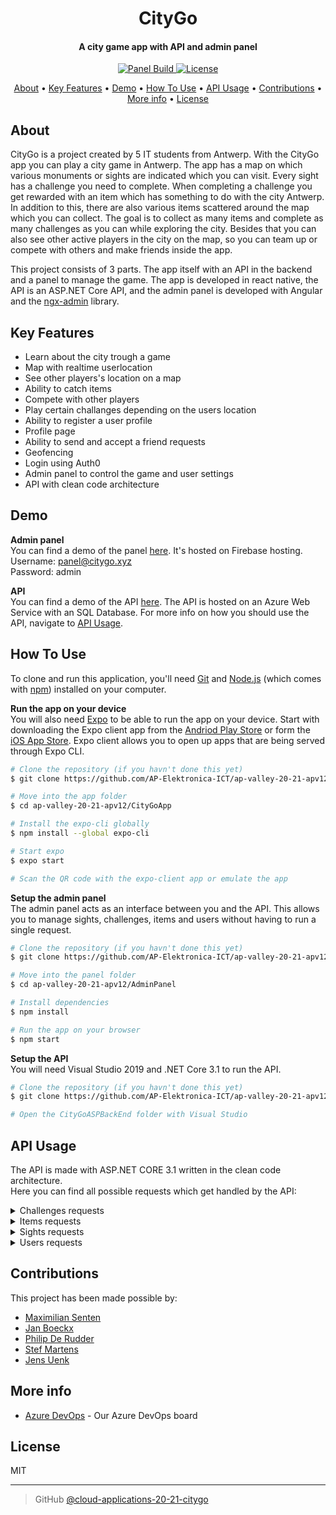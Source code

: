 <h1 align="center">
  CityGo
</h1>

<h4 align="center">A city game app with API and admin panel</h4>

<p align="center">
  <a href="https://github.com/AP-Elektronica-ICT/cloud-applications-20-21-citygo/actions?query=workflow%3A%22Deploy+to+Firebase+Hosting+on+merge%22">
    <img src="https://github.com/AP-Elektronica-ICT/cloud-applications-20-21-citygo/workflows/Panel%20Deploy/badge.svg"
         alt="Panel Build">
  </a>
  <a href="https://opensource.org/licenses/MIT">
    <img src="https://img.shields.io/badge/License-MIT-yellow.svg"
         alt="License">
  </a>
</p>

<p align="center">
  <a href="#about">About</a> •
  <a href="#key-features">Key Features</a> •
  <a href="#demo">Demo</a> •
  <a href="#how-to-use">How To Use</a> •
  <a href="#api-usage">API Usage</a> •
  <a href="#contributions">Contributions</a> •
  <a href="#more-info">More info</a> •
  <a href="#license">License</a>
</p>

## About

CityGo is a project created by 5 IT students from Antwerp. With the CityGo app you can play a city game in Antwerp. The app has a map on which various monuments or sights are indicated which you can visit. Every sight has a challenge you need to complete. When completing a challenge you get rewarded with an item which has something to do with the city Antwerp. In addition to this, there are also various items scattered around the map which you can collect. The goal is to collect as many items and complete as many challenges as you can while exploring the city. Besides that you can also see other active players in the city on the map, so you can team up or compete with others and make friends inside the app.

This project consists of 3 parts. The app itself with an API in the backend and a panel to manage the game. The app is developed in react native, the API is an ASP.NET Core API, and the admin panel is developed with Angular and the [ngx-admin](https://github.com/akveo/ngx-admin) library.

## Key Features

- Learn about the city trough a game
- Map with realtime userlocation
- See other players's location on a map
- Ability to catch items
- Compete with other players
- Play certain challanges depending on the users location
- Ability to register a user profile
- Profile page
- Ability to send and accept a friend requests
- Geofencing
- Login using Auth0
- Admin panel to control the game and user settings
- API with clean code architecture

## Demo

**Admin panel**  
You can find a demo of the panel [here](https://panel.citygo.xyz). It's hosted on Firebase hosting.  
Username: panel@citygo.xyz  
Password: admin

**API**  
You can find a demo of the API [here](https://citygo-ap.azurewebsites.net/Sights). The API is hosted on an Azure Web Service with an SQL Database. For more info on how you should use the API, navigate to <a href="#api-usage">API Usage</a>.

## How To Use

To clone and run this application, you'll need [Git](https://git-scm.com) and [Node.js](https://nodejs.org/en/download/) (which comes with [npm](http://npmjs.com)) installed on your computer.

**Run the app on your device**  
You will also need [Expo](https://docs.expo.io) to be able to run the app on your device. Start with downloading the Expo client app from the [Andriod Play Store](https://play.google.com/store/apps/details?id=host.exp.exponent) or form the [iOS App Store](https://apps.apple.com/nl/app/expo-client/id982107779). Expo client allows you to open up apps that are being served through Expo CLI.

```bash
# Clone the repository (if you havn't done this yet)
$ git clone https://github.com/AP-Elektronica-ICT/ap-valley-20-21-apv12/

# Move into the app folder
$ cd ap-valley-20-21-apv12/CityGoApp

# Install the expo-cli globally
$ npm install --global expo-cli

# Start expo
$ expo start

# Scan the QR code with the expo-client app or emulate the app
```

**Setup the admin panel**  
The admin panel acts as an interface between you and the API. This allows you to manage sights, challenges, items and users without having to run a single request.

```bash
# Clone the repository (if you havn't done this yet)
$ git clone https://github.com/AP-Elektronica-ICT/ap-valley-20-21-apv12/

# Move into the panel folder
$ cd ap-valley-20-21-apv12/AdminPanel

# Install dependencies
$ npm install

# Run the app on your browser
$ npm start
```

**Setup the API**  
You will need Visual Studio 2019 and .NET Core 3.1 to run the API.

```bash
# Clone the repository (if you havn't done this yet)
$ git clone https://github.com/AP-Elektronica-ICT/ap-valley-20-21-apv12/

# Open the CityGoASPBackEnd folder with Visual Studio
```

## API Usage

The API is made with ASP.NET CORE 3.1 written in the clean code architecture.  
Here you can find all possible requests which get handled by the API:

<details>
  <summary>Challenges requests</summary>
  
  Get all challenges without relations  
  ```http
  GET /Challenges
  ```
  Get a challenge by id without relations  
  ```http
  GET /Challenges/{cid}
  ```
  Get a challenge by id with the relation of items  
  ```http
  GET /Challenges/{cid}/Items
  ```
  Get a challenge by id with the relation of sights  
  ```http
  GET /Challenges/{cid}/Sights
  ```
  Create a challenge  
  ```http
  POST /Challenges
  ```
  Update a challenge  
  ```http
  PUT /Challenges
  ```
  Create a relation with an item to a challenge  
  ```http
  PUT /Challenges/{cid}/Items/{iid}
  ```
  Create a relation with a sight to a challenge  
  ```http
  PUT /Challenges/{cid}/Sights/{sid}
  ```
  Delete a challenge by id  
  ```http
  DELETE /Challenges/{cid}
  ```
  _cid = challengeId, sid = sightId, uid = userId, iid = itemId_
</details>
<details>
  <summary>Items requests</summary>
  
  Get all items without relations  
  ```http
  GET /Items
  ```
  Get an item by id without relations  
  ```http
  GET /Items/{iid}
  ```
  Create an item  
  ```http
  POST /Items
  ```
  Update an item  
  ```http
  PUT /Items
  ```
  Delete an item by id  
  ```http
  DELETE /Items/{iid}
  ```
  _iid = itemId_
</details>
<details>
  <summary>Sights requests</summary>
  
  Get all sights without relations  
  ```http
  GET /Sights
  ```
  Get all sights with all relations  
  ```http
  GET /Sights/All
  ```
  Get a sight by id without relations  
  ```http
  GET /Sights/{sid}
  ```
  Get a sight by id with the relation of challenges  
  ```http
  GET /Sights/{sid}/Challenges
  ```
  Create a challenge  
  ```http
  POST /Sights
  ```
  Update a sight  
  ```http
  PUT /Sights
  ```
  Delete a sight by id  
  ```http
  DELETE /Sights/{sid}
  ```
  _sid = sightId_
</details>
<details>
  <summary>Users requests</summary>
  
  Get all users without relations  
  ```http
  GET /Users
  ```
  Get all users with all relations 
  ```http
  GET /Users/All
  ```
  Get all users with all their friends 
  ```http
  GET /Users/Friends
  ```
  Get a user by id without relations  
  ```http
  GET /Users/{uid}
  ```
  Get a user by id with the relation of items  
  ```http
  GET /Users/{uid}/Items
  ```
  Get a user by id with the relation of challenges  
  ```http
  GET /Users/{uid}/Challenges
  ```
  Get a user by id with the relation of friends  
  ```http
  GET /Users/{uid}/Friends
  ```
  Get a user by id with the relation of friend requests
  ```http
  GET /Users/{uid}/FriendRequests
  ```
  Create a user  
  ```http
  POST /Users
  ```
  Update a user  
  ```http
  PUT /Users
  ```
  Create a relation with an item to a user  
  ```http
  PUT /Users/{uid}/Items/{iid}
  ```  
  Create a relation with a challenge to a user  
  ```http
  PUT /Users/{uid}/Challenges/{cid}
  ```
  Create a relation with a friend to a user  
  ```http
  PUT /Users/{uid}/Friends/{fid}
  ``` 
  Create a relation with a friend request to a user  
  ```http
  PUT /Users/{uid}/FriendRequests/{fid}
  ```
  Delete a user by id  
  ```http
  DELETE /Users/{uid}
  ```
  _cid = challengeId, sid = sightId, uid = userId, iid = itemId, fid = friendId_
</details>

## Contributions

This project has been made possible by:

- [Maximilian Senten](https://github.com/BePotato)
- [Jan Boeckx](https://github.com/jb500)
- [Philip De Rudder](https://github.com/PhilipDeRudder)
- [Stef Martens](https://github.com/stef2607)
- [Jens Uenk](https://github.com/jensuenk)

## More info

- [Azure DevOps](https://dev.azure.com/s107714/CloudApplictions%20CityGo/_dashboards/dashboard/fdc8c4c4-f96d-44ac-abaa-803af60584f3) - Our Azure DevOps board

## License

MIT

---

> GitHub [@cloud-applications-20-21-citygo](https://github.com/AP-Elektronica-ICT/cloud-applications-20-21-citygo)
